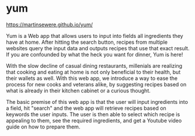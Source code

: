 # yum
https://martinsewere.github.io/yum/

Yum is a Web app that allows users to input into fields all ingredients they have at home. After hitting the search
button, recipes from multiple websites query the input data and outputs recipes that use that exact result. 
If you are confounded by what the heck you want for dinner, Yum is here!

With the slow decline of casual dining restaurants, millenials are realizing that cooking and eating at home is not only
beneficial to their health, but their wallets as well. With this web app, we introduce a way to ease the process for new 
cooks and veterans alike, by suggesting recipes based on what is already in their kitchen cabinet or a curious thought. 

The basic premise of this web app is that the user will input ingredients into a field, hit "search" and the web app will
retrieve recipes based on keywords the user inputs. The user is then able to select which recipe is appealing to them,
see the required ingredients, and get a Youtube video guide on how to prepare them. 
